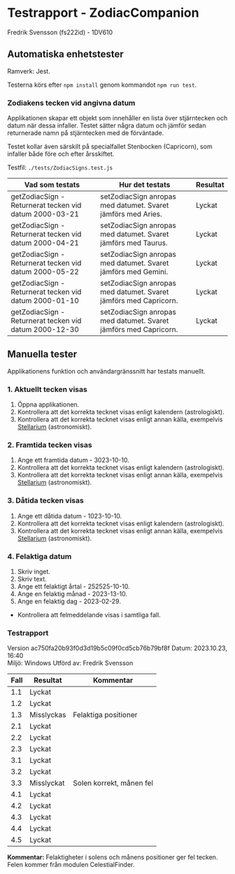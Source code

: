 # Testrapport - ZodiacCompanion
Fredrik Svensson (fs222id) - 1DV610

## Automatiska enhetstester
Ramverk: Jest.

Testerna körs efter ``npm install`` genom kommandot ``npm run test``.

### Zodiakens tecken vid angivna datum
Applikationen skapar ett objekt som innehåller en lista över stjärntecken och datum när dessa infaller. Testet sätter några datum och jämför sedan returnerade namn på stjärntecken med de förväntade.

Testet kollar även särskilt på specialfallet Stenbocken (Capricorn), som infaller både före och efter årsskiftet.

Testfil: ``./tests/ZodiacSigns.test.js``

|Vad som testats | Hur det testats | Resultat |
|---|---|---|
| getZodiacSign - Returnerat tecken vid datum 2000-03-21 | setZodiacSign anropas med datumet. Svaret jämförs med Aries.| Lyckat |
| getZodiacSign - Returnerat tecken vid datum 2000-04-21 | setZodiacSign anropas med datumet. Svaret jämförs med Taurus.| Lyckat |
| getZodiacSign - Returnerat tecken vid datum 2000-05-22 | setZodiacSign anropas med datumet. Svaret jämförs med Gemini.| Lyckat |
| getZodiacSign - Returnerat tecken vid datum 2000-01-10 | setZodiacSign anropas med datumet. Svaret jämförs med Capricorn.| Lyckat |
| getZodiacSign - Returnerat tecken vid datum 2000-12-30 | setZodiacSign anropas med datumet. Svaret jämförs med Capricorn.| Lyckat |


## Manuella tester
Applikationens funktion och användargränssnitt har testats manuellt.

### 1. Aktuellt tecken visas
1. Öppna applikationen.
2. Kontrollera att det korrekta tecknet visas enligt kalendern (astrologiskt).
3. Kontrollera att det korrekta tecknet visas enligt annan källa, exempelvis [Stellarium](https://stellarium.org/) (astronomiskt).

### 2. Framtida tecken visas
1. Ange ett framtida datum - 3023-10-10. 
2. Kontrollera att det korrekta tecknet visas enligt kalendern (astrologiskt).
3. Kontrollera att det korrekta tecknet visas enligt annan källa, exempelvis [Stellarium](https://stellarium.org/) (astronomiskt).

### 3. Dåtida tecken visas
1. Ange ett dåtida datum - 1023-10-10. 
2. Kontrollera att det korrekta tecknet visas enligt kalendern (astrologiskt).
3. Kontrollera att det korrekta tecknet visas enligt annan källa, exempelvis [Stellarium](https://stellarium.org/) (astronomiskt).

### 4. Felaktiga datum
1. Skriv inget. 
2. Skriv text.
3. Ange ett felaktigt årtal - 252525-10-10.
4. Ange en felaktig månad - 2023-13-10.
5. Ange en felaktig dag - 2023-02-29.
- Kontrollera att felmeddelande visas i samtliga fall.

### Testrapport

Version ac750fa20b93f0d3d19b5c09f0cd5cb76b79bf8f 
Datum: 2023.10.23, 16:40  
Miljö: Windows 
Utförd av: Fredrik Svensson

|Fall | Resultat | Kommentar |
|---|---|---|
| 1.1 | Lyckat |
| 1.2 | Lyckat |
| 1.3 | Misslyckas | Felaktiga positioner
| 2.1 | Lyckat |
| 2.2 | Lyckat |
| 2.3 | Lyckat |
| 3.1 | Lyckat |
| 3.2 | Lyckat | 
| 3.3 | Misslyckat | Solen korrekt, månen fel
| 4.1 | Lyckat |
| 4.2 | Lyckat |
| 4.3 | Lyckat |
| 4.4 | Lyckat |
| 4.5 | Lyckat |

**Kommentar:** Felaktigheter i solens och månens positioner ger fel tecken. Felen kommer från modulen CelestialFinder.
